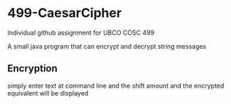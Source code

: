 # 499-CaesarCipher
Individual github assignment for UBCO COSC 499

A small java program that can encrypt and decrypt string messages

## Encryption
simply enter text at command line and the shift amount and the encrypted equivalent will be displayed


